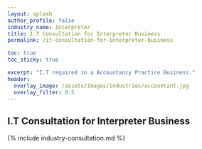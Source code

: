 ```yaml
---
layout: splash 
author_profile: false 
industry_name: Interpreter
title: I.T Consultation for Interpreter Business
permalink: /it-consultation-for-interpreter-business

toc: true
toc_sticky: true

excerpt: "I.T required in a Accountancy Practice Business."
header:
  overlay_image: /assets/images/industries/accountant.jpg
  overlay_filter: 0.5 
---
```


## I.T Consultation for Interpreter Business

{% include industry-consultation.md %}
